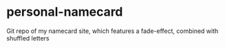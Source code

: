 personal-namecard
=================

Git repo of my namecard site, which features a fade-effect, combined with shuffled letters
